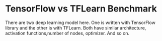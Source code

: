 # TensorFlow vs TFLearn Benchmark

There are two deep learning model here. One is written with TensorFlow library and the other is with TFLearn. Both have similar architecture, activation functions,number of nodes, optimizer. And so on.